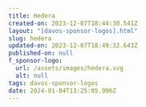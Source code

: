 ```yaml
---
title: Hedera
created-on: 2023-12-07T18:44:30.541Z
layout: "[davos-sponsor-logos].html"
slug: hedera
updated-on: 2023-12-07T18:49:32.643Z
published-on: null
f_sponsor-logo:
  url: /assets/images/hedera.svg
  alt: null
tags: davos-sponsor-logos
date: 2024-01-04T13:25:05.996Z
---
```

